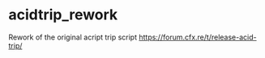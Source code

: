 # acidtrip_rework
Rework of the original acript trip script https://forum.cfx.re/t/release-acid-trip/
